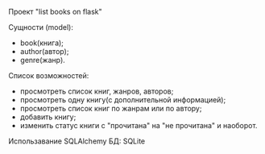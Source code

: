 Проект "list books on flask"

Сущности (model):
 - book(книга);
 - author(автор);
 - genre(жанр).

Список возможностей:
- просмотреть список книг, жанров, авторов;
- просмотреть одну книгу(с дополнительной информацией);
- просмотреть список книг по жанрам или по автору;
- добавить книгу;
- изменить статус книги с "прочитана" на "не прочитана" и наоборот.

Использавание SQLAlchemy
БД: SQLite 